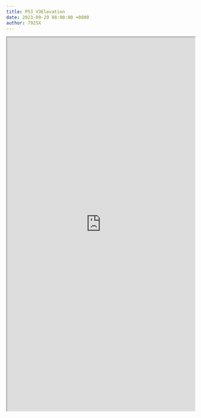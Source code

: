 ```yaml
---
title: P53_V3Elevation
date: 2023-09-29 08:00:00 +0800
author: 7925X
---
```


<iframe src="https://y.dialwo.com/7925X2024/20230929-P53_V3Elevation.pdf" width="100%" height="1000px"></iframe>
